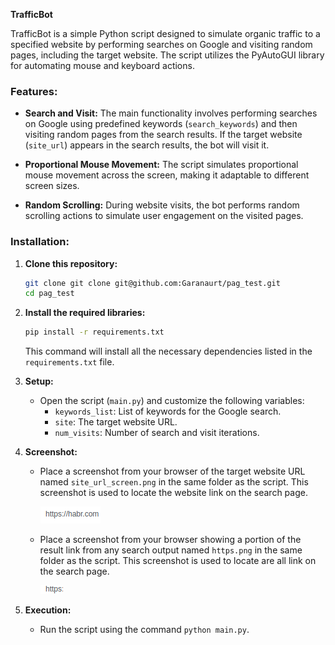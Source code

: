 **TrafficBot**

TrafficBot is a simple Python script designed to simulate organic traffic to a specified website by performing searches on Google and visiting random pages, including the target website. The script utilizes the PyAutoGUI library for automating mouse and keyboard actions.

### Features:

- **Search and Visit:**
  The main functionality involves performing searches on Google using predefined keywords (`search_keywords`) and then visiting random pages from the search results. If the target website (`site_url`) appears in the search results, the bot will visit it.

- **Proportional Mouse Movement:**
  The script simulates proportional mouse movement across the screen, making it adaptable to different screen sizes.

- **Random Scrolling:**
  During website visits, the bot performs random scrolling actions to simulate user engagement on the visited pages.



### Installation:

1. **Clone this repository:**
   ```bash
   git clone git clone git@github.com:Garanaurt/pag_test.git
   cd pag_test
   ```

2. **Install the required libraries:**
   ```bash
   pip install -r requirements.txt
   ```

   This command will install all the necessary dependencies listed in the `requirements.txt` file.

3. **Setup:**
   - Open the script (`main.py`) and customize the following variables:
     - `keywords_list`: List of keywords for the Google search.
     - `site`: The target website URL.
     - `num_visits`: Number of search and visit iterations.

4. **Screenshot:**
   - Place a screenshot from your browser of the target website URL named `site_url_screen.png` in the same folder as the script. This screenshot is used to locate the website link on the search page.
     
        ![screenshot of link](site_url_screen.png)

    - Place a screenshot from your browser showing a portion of the result link from any search output named `https.png` in the same folder as the script. This screenshot is used to locate are all link on the search page.

        ![portion of link](https.png)


5. **Execution:**
   - Run the script using the command `python main.py`.

